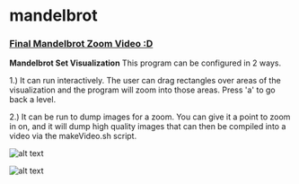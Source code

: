 # mandelbrot
### [Final Mandelbrot Zoom Video :D](https://www.youtube.com/watch?v=VPickbK8sSY)

**Mandelbrot Set Visualization**
This program can be configured in 2 ways.

1.) It can run interactively. The user can drag rectangles over areas of the visualization and the program will zoom into those areas. Press 'a' to go back a level.

2.) It can be run to dump images for a zoom. You can give it a point to zoom in on, and it will dump high quality images that can then be compiled into a video via the makeVideo.sh script.

![alt text](https://github.com/zFleischman/mandelbrot/blob/master/images/Mandelbrot.jpg "Mandelbrot Set")

![alt text](https://github.com/zFleischman/mandelbrot/blob/master/images/MandelbrotZoomed.jpg "Mandelbrot Set Zoomed In")

